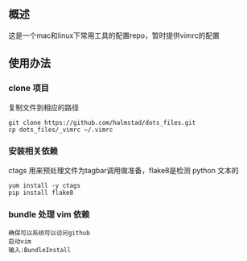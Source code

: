## 概述
这是一个mac和linux下常用工具的配置repo，暂时提供vimrc的配置
## 使用办法
### clone 项目
复制文件到相应的路径
```
git clone https://github.com/halmstad/dots_files.git
cp dots_files/_vimrc ~/.vimrc
```
### 安装相关依赖
ctags 用来预处理文件为tagbar调用做准备，flake8是检测 python 文本的
```
yum install -y ctags
pip install flake8
```
### bundle 处理 vim 依赖
```
确保可以系统可以访问github
启动vim
输入:BundleInstall
```
